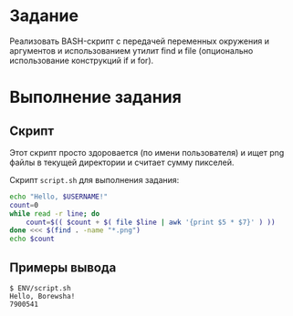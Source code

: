 # Задание

Реализовать BASH-скрипт с передачей переменных окружения и аргументов и использованием утилит find и file (опционально использование конструкций if и for).

# Выполнение задания

## Скрипт

Этот скрипт просто здоровается (по имени пользователя) и ищет png файлы в текущей директории и считает сумму пикселей.

Скрипт `script.sh` для выполнения задания:
```bash
echo "Hello, $USERNAME!"
count=0
while read -r line; do
    count=$(( $count + $( file $line | awk '{print $5 * $7}' ) ))
done <<< $(find . -name "*.png")
echo $count
```

## Примеры вывода

```shell
$ ENV/script.sh
Hello, Borewsha!
7900541
```